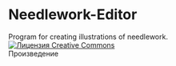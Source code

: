 # Needlework-Editor
Program for creating illustrations of needlework.</br>
<a rel="license" href="http://creativecommons.org/licenses/by-nc/4.0/"><img alt="Лицензия Creative Commons" style="border-width:0" src="https://i.creativecommons.org/l/by-nc/4.0/88x31.png" /></a><br />Произведение 
